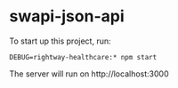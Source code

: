 # swapi-json-api

To start up this project, run:
```
DEBUG=rightway-healthcare:* npm start
```
The server will run on http://localhost:3000
